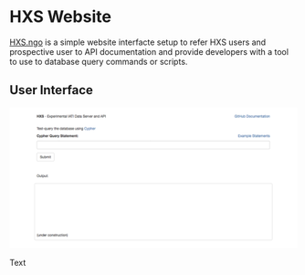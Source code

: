 # HXS Website

[HXS.ngo](http://hxs.ngo) is a simple website interfacte setup to refer HXS users and prospective user to API documentation and provide developers with a tool to use to database query commands or scripts.

## User Interface

![HXS UI](https://github.com/HXS-API/Website/blob/master/HSX_UI.png)

Text
